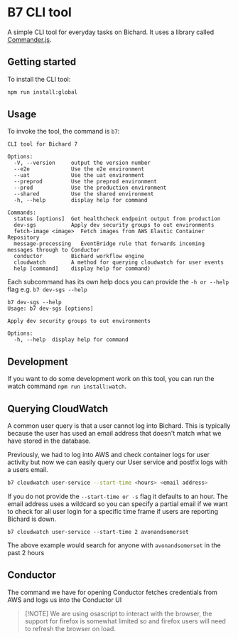 # B7 CLI tool

A simple CLI tool for everyday tasks on Bichard. It uses a library called [Commander.js](https://github.com/tj/commander.js).

## Getting started

To install the CLI tool:

```bash
npm run install:global
```

## Usage

To invoke the tool, the command is `b7`:

```
CLI tool for Bichard 7

Options:
  -V, --version    	output the version number
  --e2e            	Use the e2e environment
  --uat            	Use the uat environment
  --preprod        	Use the preprod environment
  --prod           	Use the production environment
  --shared         	Use the shared environment
  -h, --help       	display help for command

Commands:
  status [options] 	Get healthcheck endpoint output from production
  dev-sgs          	Apply dev security groups to out environments
  fetch-image <image>  Fetch images from AWS Elastic Container Repository
  message-processing   EventBridge rule that forwards incoming messages through to Conductor
  conductor        	Bichard workflow engine
  cloudwatch       	A method for querying cloudwatch for user events
  help [command]   	display help for command)
```

Each subcommand has its own help docs you can provide the `-h or --help` flag e.g. `b7 dev-sgs --help`

```
b7 dev-sgs --help
Usage: b7 dev-sgs [options]

Apply dev security groups to out environments

Options:
  -h, --help  display help for command
```

## Development

If you want to do some development work on this tool, you can run the watch command `npm run install:watch`.

## Querying CloudWatch

A common user query is that a user cannot log into Bichard. This is typically because the user has used an email address that doesn't match what we have stored in the database.

Previously, we had to log into AWS and check container logs for user activity but now we can easily query our User service and postfix logs with a users email.

```bash
b7 cloudwatch user-service --start-time <hours> <email address>
```

If you do not provide the `--start-time or -s` flag it defaults to an hour.
The email address uses a wildcard so you can specify a partial email if we want to check for all user login for a specific time frame if users are reporting Bichard is down.

`b7 cloudwatch user-service --start-time 2 avonandsomerset`

The above example would search for anyone with `avonandsomerset` in the past 2 hours

## Conductor

The command we have for opening Conductor fetches credentials from AWS and logs us into the Conductor UI

> [!NOTE] We are using osascript to interact with the browser, the support for firefox is somewhat limited so and firefox users will need to refresh the browser on load.
